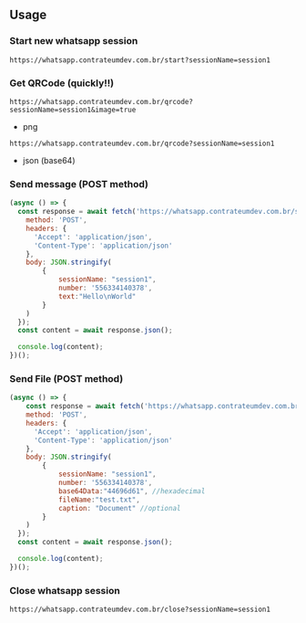 
## Usage

### Start new whatsapp session

`https://whatsapp.contrateumdev.com.br/start?sessionName=session1`

### Get QRCode (quickly!!)

`https://whatsapp.contrateumdev.com.br/qrcode?sessionName=session1&image=true`
- png

`https://whatsapp.contrateumdev.com.br/qrcode?sessionName=session1`
- json (base64)

### Send message (POST method)

```javascript
(async () => {
  const response = await fetch('https://whatsapp.contrateumdev.com.br/sendText', {
    method: 'POST',
    headers: {
      'Accept': 'application/json',
      'Content-Type': 'application/json'
    },
    body: JSON.stringify(
        {
            sessionName: "session1", 
            number: '556334140378',
            text:"Hello\nWorld"
        }
    )
  });
  const content = await response.json();

  console.log(content);
})();  
```

### Send File (POST method)

```javascript
(async () => {
    const response = await fetch('https://whatsapp.contrateumdev.com.br/sendFile', {
    method: 'POST',
    headers: {
      'Accept': 'application/json',
      'Content-Type': 'application/json'
    },
    body: JSON.stringify(
        {
            sessionName: "session1", 
            number: '556334140378',
            base64Data:"44696d61", //hexadecimal
            fileName:"test.txt",
            caption: "Document" //optional
        }
    )
  });
  const content = await response.json();

  console.log(content);
})();  
```

### Close whatsapp session

`https://whatsapp.contrateumdev.com.br/close?sessionName=session1`
